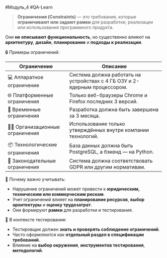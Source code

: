 #Модуль_4 #QA-Learn
> **Ограничения (Constraints)** — это требования, которые **ограничивают или задают рамки** для разработки, реализации или использования программного продукта.

Они **не описывают функциональность**, но существенно влияют на **архитектуру**, **дизайн**, **планирование** и **подходы к реализации**.

🔒 Примеры ограничений:

| Ограничение                       | Описание                                                                   |
| --------------------------------- | -------------------------------------------------------------------------- |
| 💻 Аппаратное ограничение         | Система должна работать на устройствах с 4 ГБ ОЗУ и 2-ядерным процессором. |
| 🌐 Платформенные ограничения      | Только веб-браузеры Chrome и Firefox последних 3 версий.                   |
| 📅 Временные ограничения          | Разработка должна быть завершена за 3 месяца.                              |
| 🧑‍💼 Организационные ограничения | Использование только утверждённых внутри компании технологий.              |
| 📦 Технологические ограничения    | База данных должна быть PostgreSQL, а бэкенд — на Python.                  |
| 📜 Законодательные ограничения    | Система должна соответствовать GDPR или другим нормативам.                 |

🧭 Почему важно учитывать:
- Нарушение ограничений может привести к **юридическим, техническим или коммерческим рискам**.
- Учет ограничений влияет на **планирование ресурсов**, **выбор архитектуры** и **оценку трудозатрат**.
- Они формируют **рамки** для разработки и тестирования.

📌 В контексте тестирования:
- Тестировщик должен **знать и проверять соблюдение ограничений**.
- Часто оформляются как **отдельный раздел в спецификации требований**.
- Влияние на **выбор окружения**, **инструментов тестирования**, **методологий**.